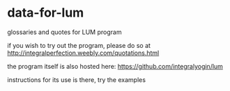 # data-for-lum
glossaries and quotes for LUM program

if you wish to try out the program, please do so at http://integralperfection.weebly.com/quotations.html

the program itself is also hosted here:
https://github.com/integralyogin/lum

instructions for its use is there, try the examples
